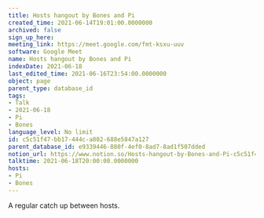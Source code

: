 ```yaml
---
title: Hosts hangout by Bones and Pi
created_time: 2021-06-14T19:01:00.0000000
archived: false
sign_up_here: 
meeting_link: https://meet.google.com/fmt-ksxu-uuv
software: Google Meet
name: Hosts hangout by Bones and Pi
indexDate: 2021-06-18
last_edited_time: 2021-06-16T23:54:00.0000000
object: page
parent_type: database_id
tags:
- Talk
- 2021-06-18
- Pi
- Bones
language_level: No limit
id: c5c51f47-bb17-444c-a802-688e5847a127
parent_database_id: e9339446-880f-4ef0-8ad7-8ad1f507dded
notion_url: https://www.notion.so/Hosts-hangout-by-Bones-and-Pi-c5c51f47bb17444ca802688e5847a127
talktime: 2021-06-18T20:00:00.0000000
hosts:
- Pi
- Bones
---
```


A regular catch up between hosts.


